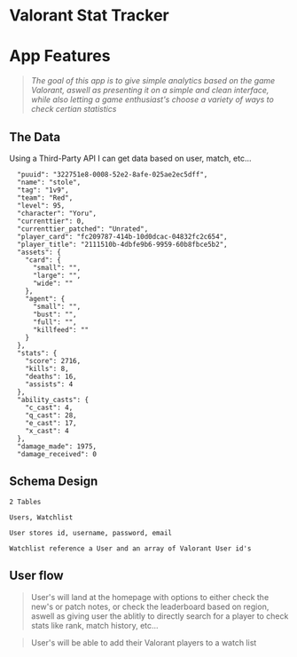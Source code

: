# Valorant Stat Tracker

# App Features
> *The goal of this app is to give simple analytics based on the game Valorant, aswell as presenting it on a simple and clean interface, while also letting a game enthusiast's choose a variety of ways to check certian statistics*

## The Data

Using a Third-Party API I can get data based on user, match, etc...

	  "puuid": "322751e8-0008-52e2-8afe-025ae2ec5dff",
	  "name": "stole",
	  "tag": "1v9",
	  "team": "Red",
	  "level": 95,
	  "character": "Yoru",
	  "currenttier": 0,
	  "currenttier_patched": "Unrated",
	  "player_card": "fc209787-414b-10d0dcac-04832fc2c654",
	  "player_title": "2111510b-4dbfe9b6-9959-60b8fbce5b2",
	  "assets": {
	    "card": {
	      "small": "",
	      "large": "",
	      "wide": ""
	    },
	    "agent": {
	      "small": "",
	      "bust": "",
	      "full": "",
	      "killfeed": ""
	    }
	  },
	  "stats": {
	    "score": 2716,
	    "kills": 8,
	    "deaths": 16,
	    "assists": 4
	  },
	  "ability_casts": {
	    "c_cast": 4,
	    "q_cast": 28,
	    "e_cast": 17,
	    "x_cast": 4
	  },
	  "damage_made": 1975,
	  "damage_received": 0
    

## **Schema Design**

`2 Tables`

`Users, Watchlist `

`User stores id, username, password, email`

`Watchlist reference a User and an array of Valorant User id's`

## User flow

> User's will land at the homepage with options to either check the new's or patch notes, or check the leaderboard based on region, aswell as giving user the ablitly to directly search for a player to check stats like rank, match history, etc...

> User's will be able to add their Valorant players to a watch list


